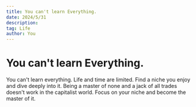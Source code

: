 ```yaml
---
title: You can't learn Everything.
date: 2024/5/31
description: 
tag: Life
author: You
---
```


# You can't learn Everything.

You can't learn everything. Life and time are limited. Find a niche you enjoy and dive deeply into it. Being a master of none and a jack of all trades doesn't work in the capitalist world. Focus on your niche and become the master of it.
